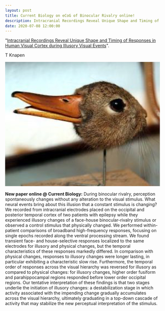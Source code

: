 ```yaml
---
layout: post
title: Current Biology on eCoG of Binocular Rivalry online!
description: Intracranial Recordings Reveal Unique Shape and Timing of Responses in Human Visual Cortex during Illusory Visual Events.
date: 2020-07-08 12:00:00
---
```


"<a href="https://www.cell.com/current-biology/fulltext/S0960-9822(20)30769-7" target="_blank" alt="Intracranial Recordings Reveal Unique Shape and Timing of Responses in Human Visual Cortex during Illusory Visual Events" >Intracranial Recordings Reveal Unique Shape and Timing of Responses in Human Visual Cortex during Illusory Visual Events</a>".

T Knapen

<img class="col two right" src="/img/posts/duckrabbit.png">

**New paper online @ Current Biology:** During binocular rivalry, perception spontaneously changes without any alteration to the visual stimulus. What neural events bring about this illusion that a constant stimulus is changing? We recorded from intracranial electrodes placed on the occipital and posterior temporal cortex of two patients with epilepsy while they experienced illusory changes of a face-house binocular-rivalry stimulus or observed a control stimulus that physically changed. We performed within-patient comparisons of broadband high-frequency responses, focusing on single epochs recorded along the ventral processing stream. We found transient face- and house-selective responses localized to the same electrodes for illusory and physical changes, but the temporal characteristics of these responses markedly differed. In comparison with physical changes, responses to illusory changes were longer lasting, in particular exhibiting a characteristic slow rise. Furthermore, the temporal order of responses across the visual hierarchy was reversed for illusory as compared to physical changes: for illusory changes, higher order fusiform and parahippocampal regions responded before lower order occipital regions. Our tentative interpretation of these findings is that two stages underlie the initiation of illusory changes: a destabilization stage in which activity associated with the impending change gradually accumulates across the visual hierarchy, ultimately graduating in a top-down cascade of activity that may stabilize the new perceptual interpretation of the stimulus.

